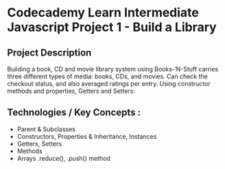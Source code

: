# Codecademy Learn Intermediate Javascript Project 1 - Build a Library

## Project Description
Building a book, CD and movie library system using Books-‘N-Stuff carries three different types of media: books, CDs, and movies. Can check the checkout status, and also averaged ratings per entry. Using constructor methods and properties, Getters and Setters:

   
## Technologies / Key Concepts :
- Parent & Subclasses
- Constructors, Properties & Inheritance, Instances
- Getters, Setters
- Methods
- Arrays .reduce(), .push() method
